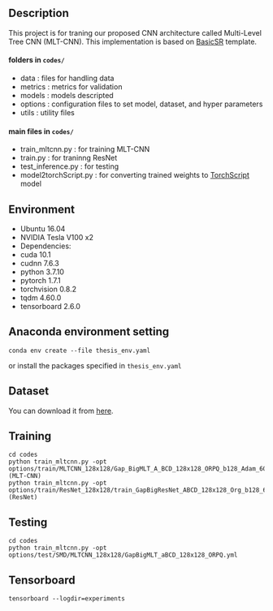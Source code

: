 ## Description

This project is for traning our proposed CNN architecture called Multi-Level Tree CNN (MLT-CNN). This implementation is based on [BasicSR](https://github.com/xinntao/BasicSR) template.


#### folders in `codes/`
- data : files for handling data
- metrics : metrics for validation
- models : models descripted
- options : configuration files to set model, dataset, and hyper parameters
- utils : utility files

#### main files in `codes/`
- train_mltcnn.py : for training MLT-CNN
- train.py : for traninng ResNet
- test_inference.py : for testing
- model2torchScript.py : for converting trained weights to [TorchScript](https://pytorch.org/docs/stable/jit.html) model

## Environment
- Ubuntu 16.04
- NVIDIA Tesla V100 x2
- Dependencies:
- cuda 10.1
- cudnn 7.6.3
- python 3.7.10
- pytorch 1.7.1
- torchvision 0.8.2
- tqdm 4.60.0
- tensorboard 2.6.0

## Anaconda environment setting
```
conda env create --file thesis_env.yaml
```
or install the packages specified in `thesis_env.yaml`

## Dataset
You can download it from [here](https://drive.google.com/drive/folders/1RsINyxcY0G9_hHUsyIw9Qol4S-fuYgHd?usp=sharing).

## Training
```
cd codes
python train_mltcnn.py -opt options/train/MLTCNN_128x128/Gap_BigMLT_A_BCD_128x128_ORPQ_b128_Adam_600k.yml (MLT-CNN)
python train_mltcnn.py -opt options/train/ResNet_128x128/train_GapBigResNet_ABCD_128x128_Org_b128_600k.yml (ResNet)
```

## Testing
```
cd codes
python train_mltcnn.py -opt options/test/SMD/MLTCNN_128x128/GapBigMLT_aBCD_128x128_ORPQ.yml
```

## Tensorboard
```
tensorboard --logdir=experiments
```

